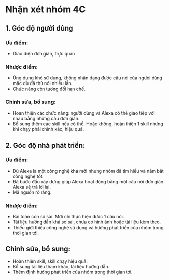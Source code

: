 # Nhận xét nhóm 4C
## 1. Góc độ người dùng
### Ưu điểm:
- Giao diện đơn giản, trực quan

### Nhược điểm:
- Ứng dụng khó sử dụng, không nhận dạng được câu nói của người dùng mặc dù đã thử nói nhiều lần.
- Chức năng còn tương đối hạn chế.

### Chỉnh sửa, bổ sung:
- Hoàn thiện các chức năng: người dùng và Alexa có thể giao tiếp với nhau bằng những câu đơn giản.
- Bổ sung thêm các skill nếu có thể. Hoặc không, hoàn thiện 1 skill nhưng khi chạy phải chính xác, hiệu quả.

## 2. Góc độ nhà phát triển:
### Ưu điểm:
- Dù Alexa là một công nghệ khá mới nhưng nhóm đã tìm hiểu và nắm bắt công nghệ tốt.
- Đã bước đầu xây dựng giúp Alexa hoạt động bằng một câu nói đơn giản. Alexa sẽ trả lời lại.
- Mã nguồn rõ ràng.

### Nhược điểm:
- Bài toán còn sơ sài. Mới chỉ thực hiện được 1 câu nói.
- Tài liệu hướng dẫn khá sơ sài, chưa có hình ảnh hoặc tài liệu kèm theo.
- Thiếu giới thiệu công nghệ sử dụng và hướng phát triển của nhóm trong thời gian tới.

## Chỉnh sửa, bổ sung:
- Hoàn thiện skill, skill chạy hiệu quả.
- Bổ sung tài liệu tham khảo, tài liệu hướng dẫn.
- Thêm định hướng phát triển của nhóm trong thời gian tới.
